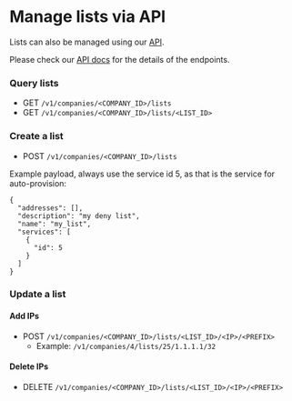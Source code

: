 # Manage lists via API

Lists can also be managed using our [API](https://docs.transparentedge.eu/guides/api).

Please check our [API docs](https://api.transparentcdn.com/docs) for the details of the endpoints.

### Query lists <a href="#query-lists" id="query-lists"></a>

* GET `/v1/companies/<COMPANY_ID>/lists`
* GET `/v1/companies/<COMPANY_ID>/lists/<LIST_ID>`

### Create a list <a href="#create-a-list" id="create-a-list"></a>

* POST `/v1/companies/<COMPANY_ID>/lists`

Example payload, always use the service id 5, as that is the service for auto-provision:

```
{
  "addresses": [],
  "description": "my deny list",
  "name": "my_list",
  "services": [
    {
      "id": 5
    }
  ]
}
```

### Update a list <a href="#update-a-list" id="update-a-list"></a>

#### **Add IPs**

* POST `/v1/companies/<COMPANY_ID>/lists/<LIST_ID>/<IP>/<PREFIX>`
  * Example: `/v1/companies/4/lists/25/1.1.1.1/32`

#### **Delete IPs**

* DELETE `/v1/companies/<COMPANY_ID>/lists/<LIST_ID>/<IP>/<PREFIX>`

